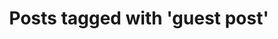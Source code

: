 ---
layout: tag
tag: guest post
title: "Posts tagged with 'guest post'"
permalink: /tags/guest-post/
---